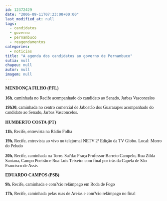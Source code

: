 ```yaml
---
id: 12372429
date: "2006-09-11T07:23:00+00:00"
last_modified_at: null
tags:
  - candidatos
  - governo
  - pernambuco
  - reagendamentos
categories:
  - noticias
title: "A agenda dos candidatos ao governo de Pernambuco"
sutia: null
chapeu: null
autor: null
imagem: null
---
```

<p><P><FONT face=Verdana><STRONG>MENDONÇA FILHO (PFL)<BR></STRONG><BR><STRONG>16h</STRONG>, caminhada no Recife acompanhado do candidato ao Senado, Jarbas Vasconcelos</FONT></P></p>
<p><P><FONT face=Verdana><STRONG>19h30</STRONG>, caminhada no centro comercial de Jaboatão dos Guararapes acompanhado do candidato ao Senado, Jarbas Vasconcelos.<BR><BR><STRONG>HUMBERTO COSTA (PT)</STRONG></FONT></P></p>
<p><P><FONT face=Verdana><STRONG>11h</STRONG>, Recife, entrevista na Rádio Folha</FONT></P></p>
<p><P><FONT face=Verdana><STRONG>19h</STRONG>, Recife, entrevista ao vivo no telejornal NETV 2ª Edição da TV Globo. Local: Morro do Peludo<BR>&nbsp;&nbsp; <BR><STRONG>20h</STRONG>, Recife, caminhada na Torre. Sa?da: Praça Professor Barreto Campelo, Rua Zilda Santana, Campo Poeirão e Rua Luis Teixeira com final por trás da Capela de São Francisco de Assis</FONT></P></p>
<p><P><FONT face=Verdana><STRONG>EDUARDO CAMPOS (PSB)</STRONG></FONT></P></p>
<p><P><FONT face=Verdana><STRONG>9h</STRONG>, Recife, caminhada e com?cio relâmpago em Roda de Fogo</FONT></P></p>
<p><P><FONT face=Verdana><STRONG>17h</STRONG>, Recife, caminhada pelas ruas de Areias e com?cio relâmpago no final</FONT></P> </p>
